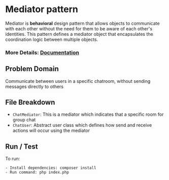 # Mediator pattern
Mediator is **behavioral** design pattern that allows objects to communicate with each other without the need for them to be aware of each other's identities. This pattern defines a mediator object that encapsulates the coordination logic between multiple objects.

### More Details: [Documentation](https://medium.com/@nmpiash/mediator-pattern-with-an-example-of-a-chat-room-40593deb0cfa)

## Problem Domain

Communicate between users in a specific chatroom, without sending messages directly to others

## File Breakdown

- `ChatMediator`: This is a mediator which indicates that a specific room for group chat
- `ChatUser`: Abstract user class which defines how send and receive actions will occur using the mediator


## Run / Test
To run:
```angular2html
- Install dependencies: composer install
- Run command: php index.php
```
